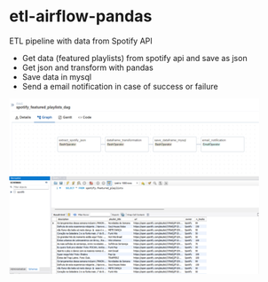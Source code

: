 # etl-airflow-pandas

ETL pipeline with data from Spotify API

* Get data (featured playlists) from spotify api and save as json
* Get json and transform with pandas
* Save data in mysql
* Send a email notification in case of success or failure

<img width="450px" src="./img/pipeline.png" alt="pipeline" />

<img width="450px" src="./img/mysql.png" alt="mysql" />

